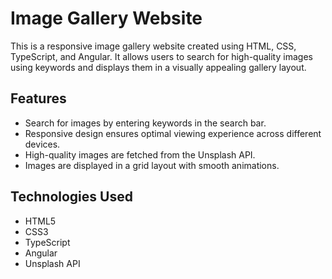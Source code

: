 # Image Gallery Website

This is a responsive image gallery website created using HTML, CSS, TypeScript, and Angular. It allows users to search for high-quality images using keywords and displays them in a visually appealing gallery layout.

## Features

- Search for images by entering keywords in the search bar.
- Responsive design ensures optimal viewing experience across different devices.
- High-quality images are fetched from the Unsplash API.
- Images are displayed in a grid layout with smooth animations.

## Technologies Used

- HTML5
- CSS3
- TypeScript
- Angular
- Unsplash API
